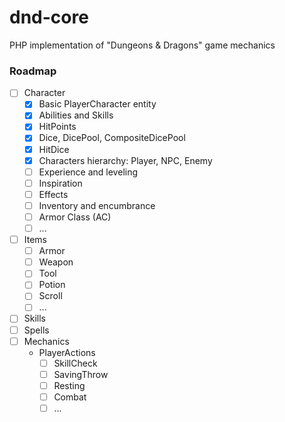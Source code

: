 # dnd-core

PHP implementation of "Dungeons &amp; Dragons" game mechanics

### Roadmap

- [ ] Character
  - [x] Basic PlayerCharacter entity
  - [x] Abilities and Skills
  - [x] HitPoints
  - [x] Dice, DicePool, CompositeDicePool
  - [x] HitDice
  - [x] Characters hierarchy: Player, NPC, Enemy
  - [ ] Experience and leveling
  - [ ] Inspiration
  - [ ] Effects
  - [ ] Inventory and encumbrance
  - [ ] Armor Class (AC)
  - [ ] ...
- [ ] Items
  - [ ] Armor
  - [ ] Weapon
  - [ ] Tool
  - [ ] Potion
  - [ ] Scroll
  - [ ] ...
- [ ] Skills
- [ ] Spells
- [ ] Mechanics
  - PlayerActions
    - [ ] SkillCheck
    - [ ] SavingThrow
    - [ ] Resting
    - [ ] Combat
    - [ ] ...
